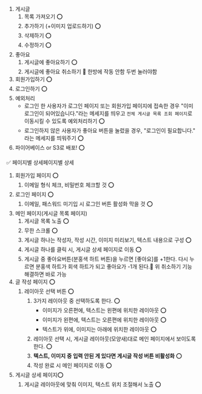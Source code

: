 1. 게시글
   1. 목록 가져오기 ⭕
   2. 추가하기 (+이미지 업로드하기) ⭕
   3. 삭제하기 ⭕
   4. 수정하기 ⭕
2. 좋아요
   1. 게시글에 좋아요하기 ⭕
   2. 게시글에 좋아요 취소하기 🔺 한방에 작동 안함 두번 눌러야함
3. 회원가입하기 ⭕
4. 로그인하기 ⭕
5. 예외처리
   - 로그인 한 사용자가 로그인 페이지 또는 회원가입 페이지에 접속한 경우 "이미 로그인이 되어있습니다."라는 메세지를 띄우고 `전체 게시글 목록 조회 페이지`로 이동시킬 수 있도록 예외처리하기 ⭕
   - 로그인하지 않은 사용자가 좋아요 버튼을 눌렀을 경우, "로그인이 필요합니다." 라는 메세지를 띄워주기 ⭕
6. 파이어베이스 or S3로 배포! ⭕

<aside>
✅ 페이지별 상세페이지별 상세

</aside>

1. 회원가입 페이지 ⭕
   1. 이메일 형식 체크, 비밀번호 체크할 것 ⭕
2. 로그인 페이지 ⭕
   1. 이메일, 패스워드 미기입 시 로그인 버튼 활성화 막을 것 ⭕
3. 메인 페이지(게시글 목록 페이지)
   1. 게시글 목록 노출 ⭕
   2. 무한 스크롤 ⭕
   3. 게시글 하나는 작성자, 작성 시간, 이미지 미리보기, 텍스트 내용으로 구성 ⭕
   4. 게시글 하나를 클릭 시, 게시글 상세 페이지로 이동 ⭕
   5. 게시글 중 좋아요버튼(분홍색 하트 버튼)을 누르면 [좋아요]를 +1한다. 다시 누르면 분홍색 하트가 회색 하트가 되고 좋아요가 -1개 된다.🔺 위 취소하기 기능 해결하면 바로 가능
4. 글 작성 페이지 ⭕
   1. 레이아웃 선택 버튼 ⭕
      1. 3가지 레이아웃 중 선택하도록 한다. ⭕
         - 이미지가 오른편에, 텍스트는 왼편에 위치한 레이아웃 ⭕
         - 이미지가 왼편에, 텍스트는 오른편에 위치한 레이아웃 ⭕
         - 텍스트가 위에, 이미지는 아래에 위치한 레이아웃 ⭕
      2. 레이아웃 선택 시, 게시글 레이아웃(모양새)대로 메인 페이지에서 보이도록 한다. ⭕
      3. **텍스트, 이미지 중 입력 안된 게 있다면 게시글 작성 버튼 비활성화** ⭕
      4. 작성 완료 시 메인 페이지로 이동 ⭕
5. 게시글 상세 페이지⭕
   1. 게시글 레이아웃에 맞춰 이미지, 텍스트 위치 조절해서 노출 ⭕
